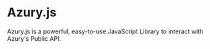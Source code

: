 # Azury.js

Azury.js is a powerful, easy-to-use JavaScript Library to interact with Azury's Public API.
